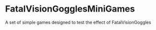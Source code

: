 # FatalVisionGogglesMiniGames
A set of simple games designed to test the effect of FatalVisionGoggles
